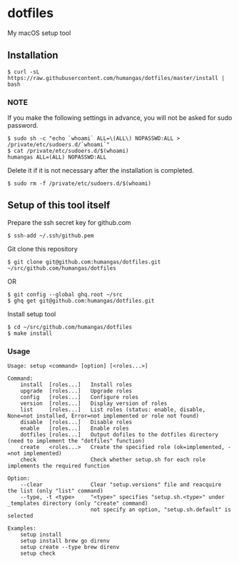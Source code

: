 # dotfiles
My macOS setup tool


## Installation
```
$ curl -sL https://raw.githubusercontent.com/humangas/dotfiles/master/install | bash
```

### NOTE
If you make the following settings in advance, you will not be asked for sudo password.
```
$ sudo sh -c "echo `whoami` ALL=\(ALL\) NOPASSWD:ALL > /private/etc/sudoers.d/`whoami`"
$ cat /private/etc/sudoers.d/$(whoami)
humangas ALL=(ALL) NOPASSWD:ALL
```

Delete it if it is not necessary after the installation is completed.
```
$ sudo rm -f /private/etc/sudoers.d/$(whoami)
```


## Setup of this tool itself
Prepare the ssh secret key for github.com

```
$ ssh-add ~/.ssh/github.pem
```

Git clone this repository
```
$ git clone git@github.com:humangas/dotfiles.git ~/src/github.com/humangas/dotfiles
```
OR
```
$ git config --global ghq.root ~/src
$ ghq get git@github.com:humangas/dotfiles.git
```

Install setup tool
```
$ cd ~/src/github.com/humangas/dotfiles
$ make install
```

### Usage
```
Usage: setup <command> [option] [<roles...>]

Command:
    install  [roles...]   Install roles
    upgrade  [roles...]   Upgrade roles
    config   [roles...]   Configure roles
    version  [roles...]   Display version of roles
    list     [roles...]   List roles (status: enable, disable, None=not installed, Error=not implemented or role not found)
    disable  [roles...]   Disable roles
    enable   [roles...]   Enable roles
    dotfiles [roles...]   Output dofiles to the dotfiles directory (need to implement the "dotfiles" function)
    create   <roles...>   Create the specified role (ok=implemented, -=not implemented)
    check                 Check whether setup.sh for each role implements the required function

Option:
    --clear               Clear "setup.versions" file and reacquire the list (only "list" command)
    --type, -t <type>     "<type>" specifies "setup.sh.<type>" under _templates directory (only "create" command)
                          not specify an option, "setup.sh.default" is selected

Examples:
    setup install
    setup install brew go direnv
    setup create --type brew direnv
    setup check

```
